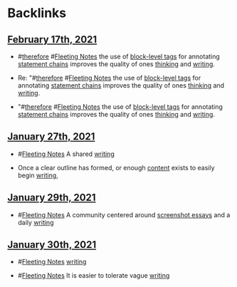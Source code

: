 
# Backlinks
## [February 17th, 2021](<February 17th, 2021.md>)
- #[therefore](<therefore.md>) #[Fleeting Notes](<Fleeting Notes.md>) the use of [block-level tags](<block-level tags.md>) for annotating [statement chains](<statement chains.md>) improves the quality of ones [thinking](<thinking.md>) and [writing](<writing.md>).

- Re: "#[therefore](<therefore.md>) #[Fleeting Notes](<Fleeting Notes.md>) the use of [block-level tags](<block-level tags.md>) for annotating [statement chains](<statement chains.md>) improves the quality of ones [thinking](<thinking.md>) and [writing](<writing.md>).

- "#[therefore](<therefore.md>) #[Fleeting Notes](<Fleeting Notes.md>) the use of [block-level tags](<block-level tags.md>) for annotating [statement chains](<statement chains.md>) improves the quality of ones [thinking](<thinking.md>) and [writing](<writing.md>).

## [January 27th, 2021](<January 27th, 2021.md>)
- #[Fleeting Notes](<Fleeting Notes.md>)  A shared [writing](<writing.md>)

- Once a clear outline has formed, or enough [content](<content.md>) exists to easily begin [writing](<writing.md>),

## [January 29th, 2021](<January 29th, 2021.md>)
- #[Fleeting Notes](<Fleeting Notes.md>) A community centered around [screenshot essays](<screenshot essays.md>) and a daily [writing](<writing.md>)

## [January 30th, 2021](<January 30th, 2021.md>)
- #[Fleeting Notes](<Fleeting Notes.md>) [writing](<writing.md>)

- #[Fleeting Notes](<Fleeting Notes.md>) It is easier to tolerate vague [writing](<writing.md>)

